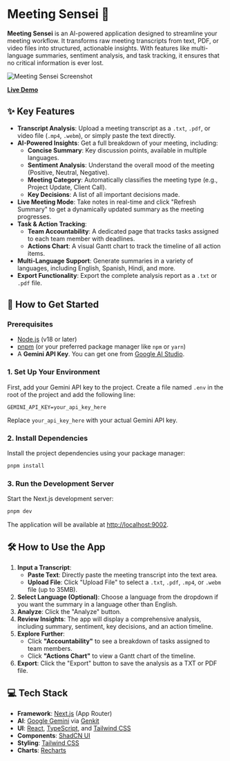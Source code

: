 # Meeting Sensei 🧠

**Meeting Sensei** is an AI-powered application designed to streamline your meeting workflow. It transforms raw meeting transcripts from text, PDF, or video files into structured, actionable insights. With features like multi-language summaries, sentiment analysis, and task tracking, it ensures that no critical information is ever lost.

![Meeting Sensei Screenshot](https://storage.googleapis.com/static.aifirebase.dev/project-screenshots/meeting-sensei.png)

[**Live Demo**](https://your-preview-link-here.com)

## ✨ Key Features

- **Transcript Analysis**: Upload a meeting transcript as a `.txt`, `.pdf`, or video file (`.mp4`, `.webm`), or simply paste the text directly.
- **AI-Powered Insights**: Get a full breakdown of your meeting, including:
  - **Concise Summary**: Key discussion points, available in multiple languages.
  - **Sentiment Analysis**: Understand the overall mood of the meeting (Positive, Neutral, Negative).
  - **Meeting Category**: Automatically classifies the meeting type (e.g., Project Update, Client Call).
  - **Key Decisions**: A list of all important decisions made.
- **Live Meeting Mode**: Take notes in real-time and click "Refresh Summary" to get a dynamically updated summary as the meeting progresses.
- **Task & Action Tracking**:
  - **Team Accountability**: A dedicated page that tracks tasks assigned to each team member with deadlines.
  - **Actions Chart**: A visual Gantt chart to track the timeline of all action items.
- **Multi-Language Support**: Generate summaries in a variety of languages, including English, Spanish, Hindi, and more.
- **Export Functionality**: Export the complete analysis report as a `.txt` or `.pdf` file.

## 🚀 How to Get Started

### Prerequisites

- [Node.js](https://nodejs.org/en/) (v18 or later)
- [pnpm](https://pnpm.io/) (or your preferred package manager like `npm` or `yarn`)
- A **Gemini API Key**. You can get one from [Google AI Studio](https://aistudio.google.com/app/apikey).

### 1. Set Up Your Environment

First, add your Gemini API key to the project. Create a file named `.env` in the root of the project and add the following line:

```env
GEMINI_API_KEY=your_api_key_here
```

Replace `your_api_key_here` with your actual Gemini API key.

### 2. Install Dependencies

Install the project dependencies using your package manager:

```bash
pnpm install
```

### 3. Run the Development Server

Start the Next.js development server:

```bash
pnpm dev
```

The application will be available at [http://localhost:9002](http://localhost:9002).

## 🛠️ How to Use the App

1.  **Input a Transcript**:
    - **Paste Text**: Directly paste the meeting transcript into the text area.
    - **Upload File**: Click "Upload File" to select a `.txt`, `.pdf`, `.mp4`, or `.webm` file (up to 35MB).
2.  **Select Language (Optional)**: Choose a language from the dropdown if you want the summary in a language other than English.
3.  **Analyze**: Click the "Analyze" button.
4.  **Review Insights**: The app will display a comprehensive analysis, including summary, sentiment, key decisions, and an action timeline.
5.  **Explore Further**:
    - Click **"Accountability"** to see a breakdown of tasks assigned to team members.
    - Click **"Actions Chart"** to view a Gantt chart of the timeline.
6.  **Export**: Click the "Export" button to save the analysis as a TXT or PDF file.

## 💻 Tech Stack

- **Framework**: [Next.js](https://nextjs.org/) (App Router)
- **AI**: [Google Gemini](https://ai.google.dev/) via [Genkit](https://firebase.google.com/docs/genkit)
- **UI**: [React](https://react.dev/), [TypeScript](https://www.typescriptlang.org/), and [Tailwind CSS](https://tailwindcss.com/)
- **Components**: [ShadCN UI](https://ui.shadcn.com/)
- **Styling**: [Tailwind CSS](https://tailwindcss.com/)
- **Charts**: [Recharts](https://recharts.org/)

